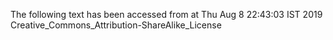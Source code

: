 The following text has been accessed from at Thu Aug 8 22:43:03 IST 2019
Creative_Commons_Attribution-ShareAlike_License
